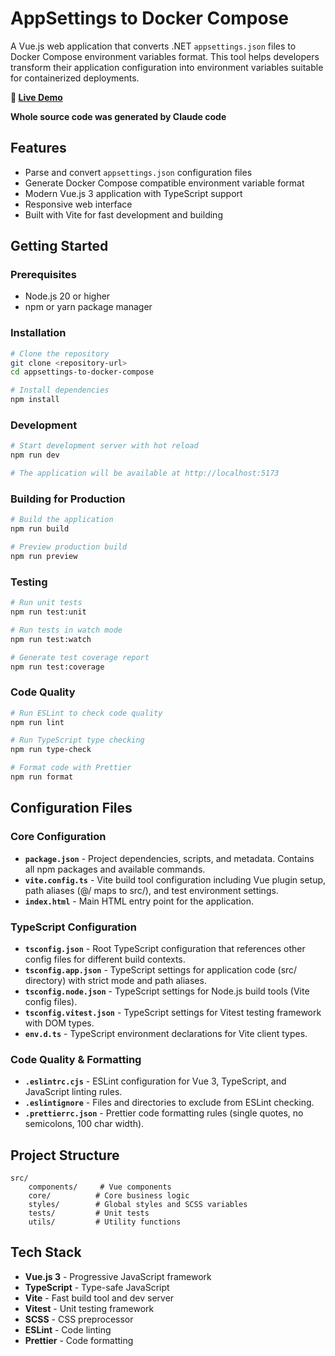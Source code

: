 # AppSettings to Docker Compose

A Vue.js web application that converts .NET `appsettings.json` files to Docker Compose environment variables format. This tool helps developers transform their application configuration into environment variables suitable for containerized deployments.

**🚀 [Live Demo](https://sebreiro.github.io/appsettings-to-compose-environments/)**

**Whole source code was generated by Claude code**

## Features

- Parse and convert `appsettings.json` configuration files
- Generate Docker Compose compatible environment variable format
- Modern Vue.js 3 application with TypeScript support
- Responsive web interface
- Built with Vite for fast development and building

## Getting Started

### Prerequisites

- Node.js 20 or higher
- npm or yarn package manager

### Installation

```bash
# Clone the repository
git clone <repository-url>
cd appsettings-to-docker-compose

# Install dependencies
npm install
```

### Development

```bash
# Start development server with hot reload
npm run dev

# The application will be available at http://localhost:5173
```

### Building for Production

```bash
# Build the application
npm run build

# Preview production build
npm run preview
```

### Testing

```bash
# Run unit tests
npm run test:unit

# Run tests in watch mode
npm run test:watch

# Generate test coverage report
npm run test:coverage
```

### Code Quality

```bash
# Run ESLint to check code quality
npm run lint

# Run TypeScript type checking
npm run type-check

# Format code with Prettier
npm run format
```

## Configuration Files

### Core Configuration

- **`package.json`** - Project dependencies, scripts, and metadata. Contains all npm packages and available commands.
- **`vite.config.ts`** - Vite build tool configuration including Vue plugin setup, path aliases (@/ maps to src/), and test environment settings.
- **`index.html`** - Main HTML entry point for the application.

### TypeScript Configuration

- **`tsconfig.json`** - Root TypeScript configuration that references other config files for different build contexts.
- **`tsconfig.app.json`** - TypeScript settings for application code (src/ directory) with strict mode and path aliases.
- **`tsconfig.node.json`** - TypeScript settings for Node.js build tools (Vite config files).
- **`tsconfig.vitest.json`** - TypeScript settings for Vitest testing framework with DOM types.
- **`env.d.ts`** - TypeScript environment declarations for Vite client types.

### Code Quality & Formatting

- **`.eslintrc.cjs`** - ESLint configuration for Vue 3, TypeScript, and JavaScript linting rules.
- **`.eslintignore`** - Files and directories to exclude from ESLint checking.
- **`.prettierrc.json`** - Prettier code formatting rules (single quotes, no semicolons, 100 char width).

## Project Structure

```
src/
    components/     # Vue components
    core/          # Core business logic
    styles/        # Global styles and SCSS variables
    tests/         # Unit tests
    utils/         # Utility functions
```

## Tech Stack

- **Vue.js 3** - Progressive JavaScript framework
- **TypeScript** - Type-safe JavaScript
- **Vite** - Fast build tool and dev server
- **Vitest** - Unit testing framework
- **SCSS** - CSS preprocessor
- **ESLint** - Code linting
- **Prettier** - Code formatting
